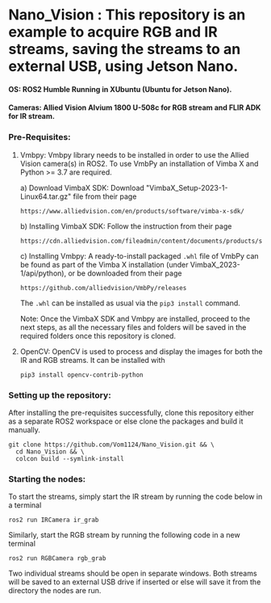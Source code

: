 # Nano_Vision : This repository is an example to acquire RGB and IR streams, saving the streams to an external USB, using Jetson Nano.

####  OS: ROS2 Humble Running in XUbuntu (Ubuntu for Jetson Nano).
####  Cameras: Allied Vision Alvium 1800 U-508c for RGB stream and FLIR ADK for IR stream.

### Pre-Requisites:

  1) Vmbpy:
     Vmbpy library needs to be installed in order to use the Allied Vision camera(s) in ROS2. To use VmbPy an installation of Vimba X and Python >= 3.7 are required.

     a) Download VimbaX SDK: Download "VimbaX_Setup-2023-1-Linux64.tar.gz" file from their page
     
         https://www.alliedvision.com/en/products/software/vimba-x-sdk/

     b) Installing VimbaX SDK: Follow the instruction from their page

         https://cdn.alliedvision.com/fileadmin/content/documents/products/software/software/Vimba/appnote/Vimba_installation_under_Linux.pdf
         
     c) Installing Vmbpy: A ready-to-install packaged `.whl` file of VmbPy can be found as part of the Vimba X installation (under VimbaX_2023-1/api/python), or be downloaded from their page

         https://github.com/alliedvision/VmbPy/releases
     The `.whl` can be installed as usual via the `pip3 install` command.

     Note: Once the VimbaX SDK and Vmbpy are installed, proceed to the next steps, as all the necessary files and folders will be saved in the required folders once this repository is cloned.

  
  3) OpenCV:
        OpenCV is used to process and display the images for both the IR and RGB streams. It can be installed with

         pip3 install opencv-contrib-python

### Setting up the repository:
  After installing the pre-requisites successfully, clone this repository either as a separate ROS2 workspace or else clone the packages and build it manually.

    git clone https://github.com/Vom1124/Nano_Vision.git && \
      cd Nano_Vision && \
      colcon build --symlink-install

### Starting the nodes:
  To start the streams, simply start the IR stream by running the code below in a terminal
  
    ros2 run IRCamera ir_grab
  
  Similarly, start the RGB stream by running the following code in a new terminal
  
    ros2 run RGBCamera rgb_grab

  Two individual streams should be open in separate windows. Both streams will be saved to an external USB drive if inserted or else will save it from the directory the nodes are run.

  
  
     
